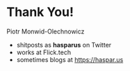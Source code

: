 # Thank You!

Piotr Monwid-Olechnowicz

- shitposts as **hasparus** on Twitter
- works at Flick.tech
- sometimes blogs at https://haspar.us
